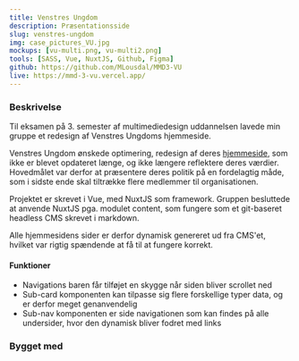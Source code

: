 ```yaml
---
title: Venstres Ungdom
description: Præsentationsside
slug: venstres-ungdom
img: case_pictures_VU.jpg
mockups: [vu-multi.png, vu-multi2.png]
tools: [SASS, Vue, NuxtJS, Github, Figma]
github: https://github.com/MLousdal/MMD3-VU
live: https://mmd-3-vu.vercel.app/
---
```


### Beskrivelse

Til eksamen på 3. semester af multimediedesign uddannelsen lavede min gruppe et redesign af Venstres Ungdoms hjemmeside.

Venstres Ungdom ønskede optimering, redesign af deres <a class="external-link" target="_blank" rel="noopener" href="https://web.archive.org/web/20210613005818/https://vu.dk/">hjemmeside</a>, som ikke er blevet opdateret længe, og ikke længere reflektere deres værdier. Hovedmålet var derfor at præsentere deres politik på en fordelagtig  måde, som i sidste ende skal tiltrække flere medlemmer til organisationen.

Projektet er skrevet i Vue, med NuxtJS som framework. Gruppen besluttede at anvende NuxtJS pga. modulet content, som fungere som et git-baseret headless CMS skrevet i markdown.

Alle hjemmesidens sider er derfor dynamisk genereret ud fra CMS'et, hvilket var rigtig spændende at få til at fungere korrekt.

#### Funktioner

- Navigations baren får tilføjet en skygge når siden bliver scrollet ned
- Sub-card komponenten kan tilpasse sig flere forskellige typer data, og er derfor meget genanvendelig
- Sub-nav komponenten er side navigationen som kan findes på alle undersider, hvor den dynamisk bliver fodret med links

### Bygget med

<v-tools :tools="tools"></v-tools>
